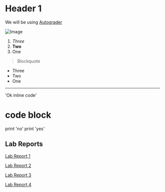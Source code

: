 # Header 1

We will be using [Autograder](https://erhuang623.github.io/cse15l-lab-reports/)

![Image](https://cdn.pixabay.com/photo/2015/04/23/22/00/tree-736885__480.jpg)
1. *Three*
2. **Two**
3. One

> Blockquote

* Three
* Two
* One

---

'Ok inline code'

# code block
print 'no'
print 'yes'


## Lab Reports
[Lab Report 1](https://erhuang623.github.io/cse15l-lab-reports/lab-report-1-week-2.html)

[Lab Report 2](https://erhuang623.github.io/cse15l-lab-reports/lab-report-2-week-4.html)

[Lab Report 3](https://erhuang623.github.io/cse15l-lab-reports/lab-report-3-week-6.html)

[Lab Report 4]()